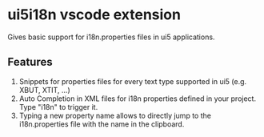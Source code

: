 # ui5i18n vscode extension

Gives basic support for i18n.properties files in ui5 applications.

## Features

1. Snippets for properties files for every text type supported in ui5 (e.g. XBUT, XTIT, ...)
2. Auto Completion in XML files for i18n properties defined in your project. Type "i18n" to trigger it.
3. Typing a new property name allows to directly jump to the i18n.properties file with the name in the clipboard.